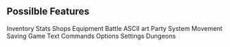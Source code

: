 ## Possilble Features

Inventory
Stats
Shops
Equipment
Battle
ASCII art
Party System
Movement
Saving Game
Text Commands
Options
Settings
Dungeons
